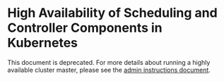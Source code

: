 # High Availability of Scheduling and Controller Components in Kubernetes

This document is deprecated. For more details about running a highly available
cluster master, please see the [admin instructions document](https://kubernetes.io/docs/admin/high-availability/).
